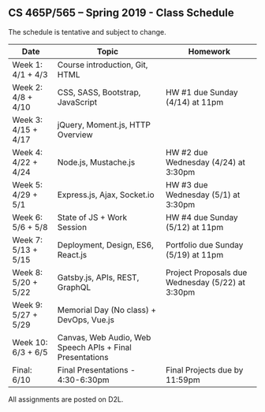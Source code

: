 ## CS 465P/565 – Spring 2019 - Class Schedule

The schedule is tentative and subject to change.

| Date                | Topic                                | Homework                                    | 
|---------------------|--------------------------------------|---------------------------------------------|
| Week 1: 4/1 + 4/3   | Course introduction, Git, HTML       |                                             |        
| Week 2: 4/8 + 4/10  | CSS, SASS, Bootstrap, JavaScript     | HW #1 due Sunday (4/14) at 11pm             |         
| Week 3: 4/15 + 4/17 | jQuery, Moment.js, HTTP Overview     |                                             |         
| Week 4: 4/22 + 4/24 | Node.js, Mustache.js                 | HW #2 due Wednesday (4/24) at 3:30pm        |         
| Week 5: 4/29 + 5/1  | Express.js, Ajax, Socket.io          | HW #3 due Wednesday (5/1) at 3:30pm         |        
| Week 6: 5/6 + 5/8   | State of JS + Work Session           | HW #4 due Sunday (5/12) at 11pm             |         
| Week 7: 5/13 + 5/15 | Deployment, Design,  ES6, React.js   | Portfolio due Sunday (5/19) at 11pm         | 
| Week 8: 5/20 + 5/22 | Gatsby.js, APIs, REST, GraphQL       | Project Proposals due Wednesday (5/22) at 3:30pm   | 
| Week 9: 5/27 + 5/29 | Memorial Day (No class) + DevOps, Vue.js |                                         | 
| Week 10: 6/3 + 6/5  | Canvas, Web Audio, Web Speech APIs + Final Presentations |                         |         
| Final: 6/10         | Final Presentations - 4:30-6:30pm    | Final Projects due by 11:59pm               |                                                     |                                |                                                            |         |

All assignments are posted on D2L.
